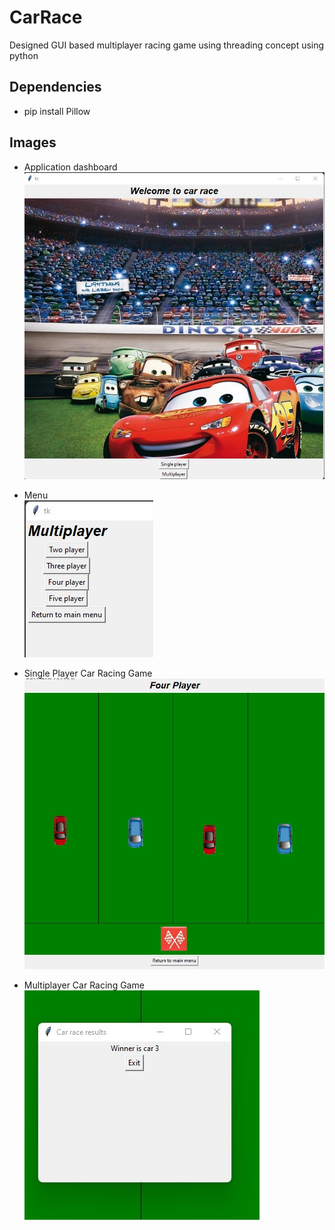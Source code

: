 # CarRace
Designed GUI based multiplayer racing game using threading concept using python

## Dependencies
- pip install Pillow

## Images
- Application dashboard\
![Dashboard](images/1.jpg)

- Menu\
![Menu](images/2.jpg)

- Single Player Car Racing Game\
![Single Player](images/3.jpg)

- Multiplayer Car Racing Game\
![Multiplayer](images/4.jpg)

